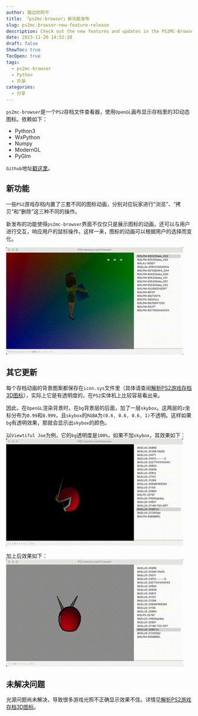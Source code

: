 ```yaml
---
author: 路边的阿不
title: 「ps2mc-browser」新功能发布
slug: ps2mc-browser-new-feature-release
description: Check out the new features and updates in the PS2MC-Browser, a PS2 save file viewer that can now interactively display dynamic 3D Icons, provide enhanced visibility with a skybox layer, and much more.
date: 2023-11-20 14:52:18
draft: false
ShowToc: true
TocOpen: true
tags:
  - ps2mc-browser
  - Python
  - 开源
categories:
  - 分享
---
```

`ps2mc-browser`是一个`PS2`存档文件查看器，使用`OpenGL`画布显示存档里的3D动态图标。依赖如下：
- Python3
- WxPython
- Numpy
- ModernGL
- PyGlm

`Github`地址[戳这里](https://github.com/caol64/ps2mc-browser)。

## 新功能
一些`PS2`游戏存档内置了三套不同的图标动画，分别对应玩家进行“浏览”、“拷贝”和“删除”这三种不同的操作。

新发布的功能使得`ps2mc-browser`界面不仅仅只是展示图标的动画，还可以与用户进行交互，响应用户的鼠标操作。这样一来，图标的动画可以根据用户的选择而变化。

![](imgs/posts/2023-11-20-ps2mc-browser-new-feature-release/2.gif)

## 其它更新
每个存档动画的背景图案都保存在`icon.sys`文件里（具体请查阅[解析PS2游戏存档3D图标](../../10/parsing-ps2-3d-icon)），实际上它是有透明度的，在`PS2`实体机上比较容易看出来。

因此，在`OpenGL`渲染背景时，在`bg`背景层的后面，加了一层`skybox`。这两层的`z`坐标分布为`0.99`和`0.999`，且`skybox`的`RGBA`为`(0.6, 0.6, 0.6, 1)`不透明。这样如果`bg`有透明效果，那就会显示出`skybox`的颜色。

以`Viewtiful Joe`为例，它的`bg`透明度是`100%`，如果不加`skybox`，其效果如下：
![](imgs/posts/2023-11-20-ps2mc-browser-new-feature-release/3.gif)

加上后效果如下：
![](imgs/posts/2023-11-20-ps2mc-browser-new-feature-release/4.gif)

## 未解决问题
光源问题尚未解决，导致很多游戏光照不正确显示效果不佳。详情见[解析PS2游戏存档3D图标](../../10/parsing-ps2-3d-icon)。